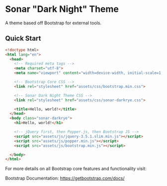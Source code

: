 # Sonar "Dark Night" Theme
A theme based off Bootstrap for external tools.

## Quick Start

```html
<!doctype html>
<html lang="en">
  <head>
    <!-- Required meta tags -->
    <meta charset="utf-8">
    <meta name="viewport" content="width=device-width, initial-scale=1, shrink-to-fit=no">

    <!-- Bootstrap Core CSS -->
    <link rel="stylesheet" href="assets/css/bootstrap.min.css">

    <!-- Sonar Dark Night Theme CSS -->
    <link rel="stylesheet" href="assets/css/sonar-darkrye.css">

    <title>Hello, world!</title>
  </head>
  <body class="sonar-darkrye">
    <h1>Hello, world!</h1>

    <!-- jQuery first, then Popper.js, then Bootstrap JS -->
    <script src="assets/js/jquery-3.5.1.slim.min.js"></script>
    <script src="assets/js/popper.min.js"></script>
    <script src="assets/js/bootstrap.min.js"></script>

  </body>
</html>
```

For more details on all Bootstrap core features and functionality visit:

Bootstrap Documentation: https://getbootstrap.com/docs/